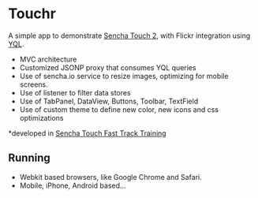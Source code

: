 Touchr
=============

A simple app to demonstrate [Sencha Touch 2](http://www.sencha.com/products/touch/), with Flickr integration using [YQL](http://developer.yahoo.com/yql).

* MVC architecture
* Customized JSONP proxy that consumes YQL queries
* Use of sencha.io service to resize images, optimizing for mobile screens.
* Use of listener to filter data stores
* Use of TabPanel, DataView, Buttons, Toolbar, TextField 
* Use of custom theme to define new color, new icons and css optimizations

*developed in [Sencha Touch Fast Track Training](http://sencha.com/training)

Running
------------
* Webkit based browsers, like Google Chrome and Safari.
* Mobile, iPhone, Android based...